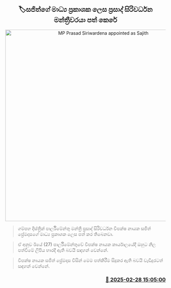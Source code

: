 <p align='center'><b><h2 align='center' title='MP Prasad Siriwardena appointed as Sajith's media spokesperson'>🏷සජිත්​ගේ මාධ්‍ය ප්‍රකාශක ලෙස ප්‍රසාද් සිරිවර්ධන මන්ත්‍රීවරයා පත් කෙරේ</h2></b></p>
<p align='center'><img src='https://helakuru.sgp1.cdn.digitaloceanspaces.com/esana/images/lib/prasad-siriwardhana-sp.jpg' width='600' alt='MP Prasad Siriwardena appointed as Sajith's media spokesperson'></p>

> ගම්පහ දිස්ත්‍රික් පාර්ලිමේන්තු මන්ත්‍රී ප්‍රසාද් සිරිවර්ධන විපක්ෂ නායක සජිත් ප්‍රේමදාසගේ මාධ්‍ය ප්‍රකාශක ලෙස පත් කර තිබෙනවා.

> ඒ අනුව ඊයේ (27) පාර්ලිමේන්තුවේ විපක්ෂ නායක කාර්යාලයේදී ඔහුට නිල පත්වීමේ ලිපිය භාරදී ඇති බවයි සඳහන් වෙන්නේ.

> විපක්ෂ නායක සජිත් ප්‍රේමදාස විසින් මෙම පත්කිරීම සිදුකර ඇති බවයි වැඩිදුරටත් සඳහන් වෙන්නේ. 



<h3 align='right'><a href='https://www.helakuru.lk/esana/p/107903/'>📅 2025-02-28 15:05:00</a></h3>
